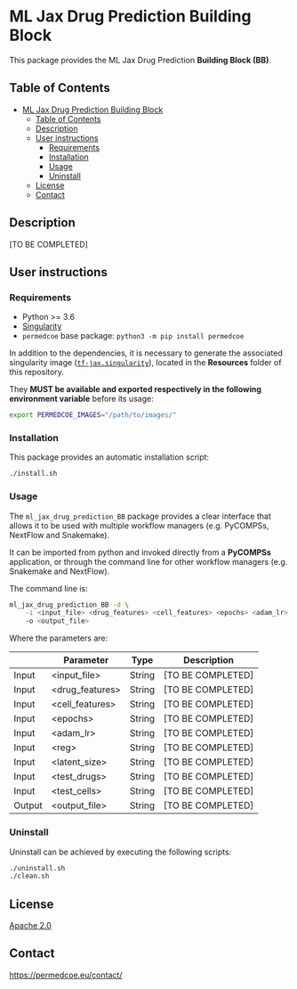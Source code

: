# ML Jax Drug Prediction Building Block

This package provides the ML Jax Drug Prediction **Building Block (BB)**.

## Table of Contents

- [ML Jax Drug Prediction Building Block](#ml-jax-drug-prediction-building-block)
  - [Table of Contents](#table-of-contents)
  - [Description](#description)
  - [User instructions](#user-instructions)
    - [Requirements](#requirements)
    - [Installation](#installation)
    - [Usage](#usage)
    - [Uninstall](#uninstall)
  - [License](#license)
  - [Contact](#contact)

## Description

[TO BE COMPLETED]

## User instructions

### Requirements

- Python >= 3.6
- [Singularity](https://singularity.lbl.gov/docs-installation)
- `permedcoe` base package: `python3 -m pip install permedcoe`

In addition to the dependencies, it is necessary to generate the associated
singularity image ([`tf-jax.singularity`](../Resources/images/tf-jax.singularity)),
located in the **Resources** folder of this repository.

They **MUST be available and exported respectively in the following environment variable**
before its usage:

```bash
export PERMEDCOE_IMAGES="/path/to/images/"
```

### Installation

This package provides an automatic installation script:

```bash
./install.sh
```

### Usage

The `ml_jax_drug_prediction_BB` package provides a clear interface that allows
it to be used with multiple workflow managers (e.g. PyCOMPSs, NextFlow and
Snakemake).

It can be imported from python and invoked directly from a **PyCOMPSs**
application, or through the command line for other workflow managers
(e.g. Snakemake and NextFlow).

The command line is:

```bash
ml_jax_drug_prediction_BB -d \
    -i <input_file> <drug_features> <cell_features> <epochs> <adam_lr> <reg> <latent_size> <test_drugs> <test_cells>
    -o <output_file>
```

Where the parameters are:

|        | Parameter          | Type      | Description                                             |
|--------|--------------------|-----------|---------------------------------------------------------|
| Input  | \<input_file>      | String    | [TO BE COMPLETED]                                       |
| Input  | \<drug_features>   | String    | [TO BE COMPLETED]                                       |
| Input  | \<cell_features>   | String    | [TO BE COMPLETED]                                       |
| Input  | \<epochs>          | String    | [TO BE COMPLETED]                                       |
| Input  | \<adam_lr>         | String    | [TO BE COMPLETED]                                       |
| Input  | \<reg>             | String    | [TO BE COMPLETED]                                       |
| Input  | \<latent_size>     | String    | [TO BE COMPLETED]                                       |
| Input  | \<test_drugs>      | String    | [TO BE COMPLETED]                                       |
| Input  | \<test_cells>      | String    | [TO BE COMPLETED]                                       |
| Output | \<output_file>     | String    | [TO BE COMPLETED]                                       |

### Uninstall

Uninstall can be achieved by executing the following scripts:

```bash
./uninstall.sh
./clean.sh
```

## License

[Apache 2.0](https://www.apache.org/licenses/LICENSE-2.0)

## Contact

<https://permedcoe.eu/contact/>
